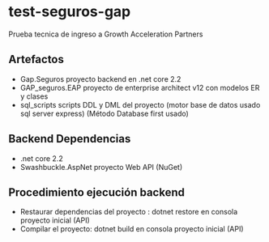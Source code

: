 # test-seguros-gap
Prueba tecnica de ingreso a Growth Acceleration Partners

## Artefactos
* Gap.Seguros proyecto backend en .net core 2.2
* GAP_seguros.EAP proyecto de enterprise architect v12 con modelos ER y clases
* sql_scripts scripts DDL y DML del proyecto (motor base de datos usado sql server express) (Método Database first usado)

## Backend Dependencias
* .net core 2.2
* Swashbuckle.AspNet proyecto Web API (NuGet)

## Procedimiento ejecución backend
* Restaurar dependencias del proyecto : dotnet restore en consola proyecto inicial (API)
* Compilar el proyecto: dotnet build en consola proyecto inicial (API)
